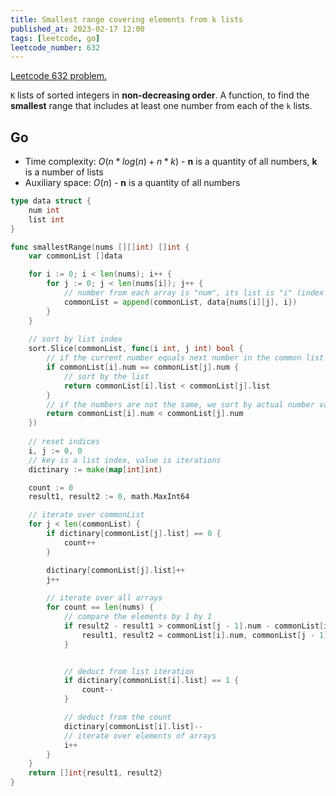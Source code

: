 ```yaml
---
title: Smallest range covering elements from k lists
published_at: 2023-02-17 12:00
tags: [leetcode, go]
leetcode_number: 632
---
```


[Leetcode 632 problem.](https://leetcode.com/problems/smallest-range-covering-elements-from-k-lists/)

`K` lists of sorted integers in **non-decreasing order**. A function, to find
the **smallest** range that includes at least one number from each of the `k`
lists.

## Go

- Time complexity: $O(n*log(n) + n*k)$ - **n** is a quantity of all numbers,
  **k** is a number of lists
- Auxiliary space: $O(n)$ - **n** is a quantity of all numbers

```go
type data struct {
    num int
    list int
}

func smallestRange(nums [][]int) []int {
    var commonList []data

    for i := 0; i < len(nums); i++ {
        for j := 0; j < len(nums[i]); j++ {
            // number from each array is "num", its list is "i" (index of array)
            commonList = append(commonList, data{nums[i][j], i})
        }
    }
    
    // sort by list index
    sort.Slice(commonList, func(i int, j int) bool {
        // if the current number equals next number in the common list
        if commonList[i].num == commonList[j].num {
            // sort by the list
            return commonList[i].list < commonList[j].list
        }
        // if the numbers are not the same, we sort by actual number value
        return commonList[i].num < commonList[j].num
    })
    
    // reset indices
    i, j := 0, 0
    // key is a list index, value is iterations
    dictinary := make(map[int]int)

    count := 0
    result1, result2 := 0, math.MaxInt64

    // iterate over commonList
    for j < len(commonList) {
        if dictinary[commonList[j].list] == 0 {
            count++
        }

        dictinary[commonList[j].list]++
        j++
        
        // iterate over all arrays
        for count == len(nums) {
            // compare the elements by 1 by 1
            if result2 - result1 > commonList[j - 1].num - commonList[i].num {
                result1, result2 = commonList[i].num, commonList[j - 1].num
            }


            // deduct from list iteration
            if dictinary[commonList[i].list] == 1 {
                count--
            }

            // deduct from the count
            dictinary[commonList[i].list]--
            // iterate over elements of arrays
            i++
        }
    }
    return []int{result1, result2}
}
```
